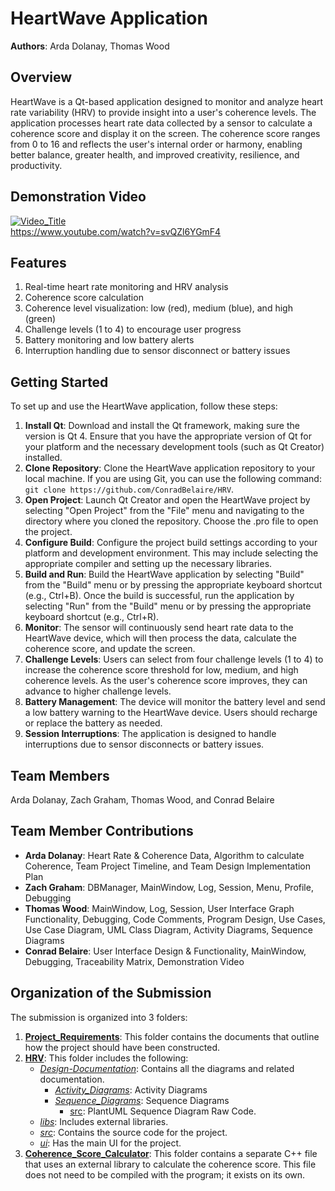 # HeartWave Application

**Authors**: Arda Dolanay, Thomas Wood

## Overview

HeartWave is a Qt-based application designed to monitor and analyze heart rate variability (HRV) to provide insight into a user's coherence levels. The application processes heart rate data collected by a sensor to calculate a coherence score and display it on the screen. The coherence score ranges from 0 to 16 and reflects the user's internal order or harmony, enabling better balance, greater health, and improved creativity, resilience, and productivity.

## Demonstration Video
[![Video_Title](https://img.youtube.com/vi/svQZl6YGmF4/hqdefault.jpg)](https://www.youtube.com/watch?v=svQZl6YGmF4 "COMP3004 Demo Video")\
https://www.youtube.com/watch?v=svQZl6YGmF4

## Features

1. Real-time heart rate monitoring and HRV analysis
2. Coherence score calculation
3. Coherence level visualization: low (red), medium (blue), and high (green)
4. Challenge levels (1 to 4) to encourage user progress
5. Battery monitoring and low battery alerts
6. Interruption handling due to sensor disconnect or battery issues

## Getting Started

To set up and use the HeartWave application, follow these steps:

1. **Install Qt**: Download and install the Qt framework, making sure the version is Qt 4. Ensure that you have the appropriate version of Qt for your platform and the necessary development tools (such as Qt Creator) installed.
2. **Clone Repository**: Clone the HeartWave application repository to your local machine. If you are using Git, you can use the following command: `git clone https://github.com/ConradBelaire/HRV`.
3. **Open Project**: Launch Qt Creator and open the HeartWave project by selecting "Open Project" from the "File" menu and navigating to the directory where you cloned the repository. Choose the .pro file to open the project.
4. **Configure Build**: Configure the project build settings according to your platform and development environment. This may include selecting the appropriate compiler and setting up the necessary libraries.
5. **Build and Run**: Build the HeartWave application by selecting "Build" from the "Build" menu or by pressing the appropriate keyboard shortcut (e.g., Ctrl+B). Once the build is successful, run the application by selecting "Run" from the "Build" menu or by pressing the appropriate keyboard shortcut (e.g., Ctrl+R).
6. **Monitor**: The sensor will continuously send heart rate data to the HeartWave device, which will then process the data, calculate the coherence score, and update the screen.
7. **Challenge Levels**: Users can select from four challenge levels (1 to 4) to increase the coherence score threshold for low, medium, and high coherence levels. As the user's coherence score improves, they can advance to higher challenge levels.
8. **Battery Management**: The device will monitor the battery level and send a low battery warning to the HeartWave device. Users should recharge or replace the battery as needed.
9. **Session Interruptions**: The application is designed to handle interruptions due to sensor disconnects or battery issues.

## Team Members

Arda Dolanay, Zach Graham, Thomas Wood, and Conrad Belaire

## Team Member Contributions

- **Arda Dolanay**: Heart Rate & Coherence Data, Algorithm to calculate Coherence, Team Project Timeline, and Team Design Implementation Plan
- **Zach Graham**: DBManager, MainWindow, Log, Session, Menu, Profile, Debugging
- **Thomas Wood**: MainWindow, Log, Session, User Interface Graph Functionality, Debugging, Code Comments, Program Design, Use Cases, Use Case Diagram, UML Class Diagram, Activity Diagrams, Sequence Diagrams
- **Conrad Belaire**: User Interface Design & Functionality, MainWindow, Debugging, Traceability Matrix, Demonstration Video

## Organization of the Submission

The submission is organized into 3 folders:

1. **[Project_Requirements](Project_Requirements/)**: This folder contains the documents that outline how the project should have been constructed.
2. **[HRV](HRV/)**: This folder includes the following:
   - *[Design-Documentation](HRV/Design-Documentation/)*: Contains all the diagrams and related documentation.
      - *[Activity_Diagrams](HRV/Design-Documentation/Activity_Diagrams/)*: Activity Diagrams
      - *[Sequence_Diagrams](HRV/Design-Documentation/Sequence_Diagrams/)*: Sequence Diagrams
         - [src](HRV/Design-Documentation/Sequence_Diagrams/src): PlantUML Sequence Diagram Raw Code.
   - *[libs](HRV/libs/)*: Includes external libraries.
   - *[src](HRV/src/)*: Contains the source code for the project.
   - *[ui](HRV/ui/)*: Has the main UI for the project.
3. **[Coherence_Score_Calculator](Coherence_Score_Calculator/)**: This folder contains a separate C++ file that uses an external library to calculate the coherence score. This file does not need to be compiled with the program; it exists on its own.